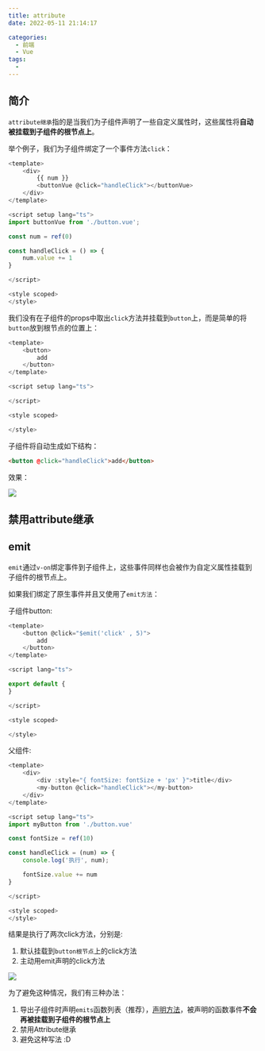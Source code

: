 ```yaml
---
title: attribute
date: 2022-05-11 21:14:17

categories:
  - 前端
  - Vue
tags:
  - 
---
```


## 简介

`attribute继承`指的是当我们为子组件声明了一些自定义属性时，这些属性将**自动被挂载到子组件的根节点上**。

举个例子，我们为子组件绑定了一个事件方法`click`：

```javascript
<template>
    <div>
        {{ num }}
        <buttonVue @click="handleClick"></buttonVue>
    </div>
</template>

<script setup lang="ts">
import buttonVue from './button.vue';

const num = ref(0)

const handleClick = () => {
    num.value += 1
}

</script>

<style scoped>
</style>
```

我们没有在子组件的props中取出`click`方法并挂载到`button`上，而是简单的将`button`放到根节点的位置上：

```javascript
<template>
    <button>
        add
    </button>
</template>

<script setup lang="ts">

</script>

<style scoped>

</style>
```

子组件将自动生成如下结构：

```html
<button @click="handleClick">add</button>
```

效果：

![](https://linyc.oss-cn-beijing.aliyuncs.com/attribute.gif)

## 禁用attribute继承


## emit

`emit`通过`v-on`绑定事件到子组件上，这些事件同样也会被作为自定义属性挂载到子组件的根节点上。

如果我们绑定了原生事件并且又使用了`emit方法`：

子组件button: 

```javascript
<template>
    <button @click="$emit('click' , 5)">
        add
    </button>
</template>

<script lang="ts">

export default {
}

</script>

<style scoped>

</style>
```

父组件:

```javascript
<template>
    <div>
        <div :style="{ fontSize: fontSize + 'px' }">title</div>
        <my-button @click="handleClick"></my-button>
    </div>
</template>

<script setup lang="ts">
import myButton from './button.vue'

const fontSize = ref(10)

const handleClick = (num) => {
    console.log('执行', num);

    fontSize.value += num
}

</script>

<style scoped>
</style>
```

结果是执行了两次click方法，分别是:

1.  默认挂载到`button根节点`上的click方法
2.  主动用emit声明的click方法

![](https://linyc.oss-cn-beijing.aliyuncs.com/attribute-emit.gif)

为了避免这种情况，我们有三种办法：
1.  导出子组件时声明`emits`函数列表（推荐），[声明方法](/vue/Vue3/60.组合式API-setup语法糖.html#defineEmits)，被声明的函数事件**不会再被挂载到子组件的根节点上**
2.  禁用Attribute继承
3.  避免这种写法 :D
